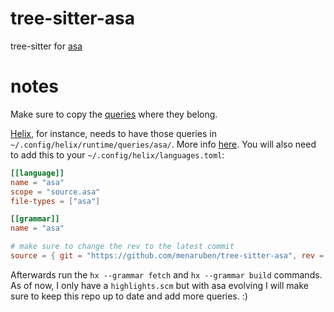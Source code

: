 # tree-sitter-asa
tree-sitter for [asa](https://github.com/menaruben/asa)

# notes
Make sure to copy the [queries](./queries/) where they belong.

[Helix](https://github.com/helix-editor/helix), for instance, needs to have those queries
in `~/.config/helix/runtime/queries/asa/`. More info [here](https://docs.helix-editor.com/guides/index.html).
You will also need to add this to your `~/.config/helix/languages.toml`:
```toml
[[language]]
name = "asa"
scope = "source.asa"
file-types = ["asa"]

[[grammar]]
name = "asa"

# make sure to change the rev to the latest commit
source = { git = "https://github.com/menaruben/tree-sitter-asa", rev = "3c096cec86fc43b55f84e5076c2749e481a76a93"}
```
Afterwards run the `hx --grammar fetch` and `hx --grammar build` commands.
As of now, I only have a `highlights.scm` but with asa evolving I will make sure to keep this repo up to date and add more queries. :)
